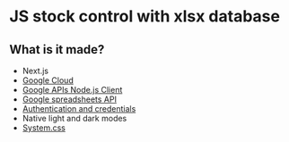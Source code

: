 # JS stock control with xlsx database

## What is it made?

- Next.js
- [Google Cloud](https://console.cloud.google.com/apis/dashboard)
- [Google APIs Node.js Client](https://googleapis.dev/nodejs/googleapis/latest/sheets/index.html#authentication-and-authorization)
- [Google spreadsheets API](https://developers.google.com/sheets/api/guides/values)
- [Authentication and credentials](https://developers.google.com/workspace/guides/manage-credentials)
- Native light and dark modes
- [System.css](https://projects.dutchcelt.com/system.css/)
